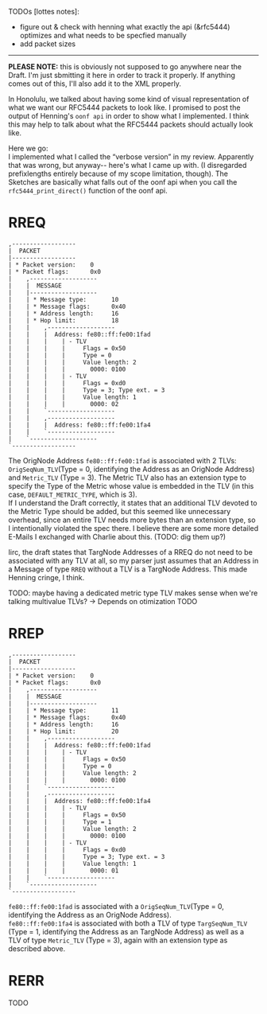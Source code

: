 TODOs [lottes notes]: 

* figure out & check with henning what exactly the api (&rfc5444) optimizes and what needs to be specfied manually
* add packet sizes

----------------

**PLEASE NOTE:** this is obviously not supposed to go anywhere near the Draft.
I'm just sbmitting it here in order to track it properly. If anything comes out of this, I'll also add it to the XML properly.


In Honolulu, we talked about having some kind of visual representation of what we want our RFC5444 packets to look like. I promised to post the output of Henning's ``oonf api`` in order to show what I implemented. I think this may help to talk about what the RFC5444 packets should actually look like.

Here we go:  
I implemented what I called the “verbose version” in my review. Apparently that was wrong, but anyway-- here's what I came up with. (I disregarded prefixlengths entirely because of my scope limitation, though). The Sketches are basically what falls out of the oonf api when you call the ``rfc5444_print_direct()`` function of the oonf api.


RREQ
====
 
	,------------------
	|  PACKET
	|------------------
	| * Packet version:    0
	| * Packet flags:      0x0
	|    ,-------------------
	|    |  MESSAGE
	|    |-------------------
	|    | * Message type:       10
	|    | * Message flags:      0x40
	|    | * Address length:     16
	|    | * Hop limit:          18
	|    |    ,-------------------
	|    |    |  Address: fe80::ff:fe00:1fad
	|    |    |    | - TLV
	|    |    |    |     Flags = 0x50
	|    |    |    |     Type = 0
	|    |    |    |     Value length: 2
	|    |    |    |       0000: 0100
	|    |    |    | - TLV
	|    |    |    |     Flags = 0xd0
	|    |    |    |     Type = 3; Type ext. = 3
	|    |    |    |     Value length: 1
	|    |    |    |       0000: 02
	|    |    `-------------------
	|    |    ,-------------------
	|    |    |  Address: fe80::ff:fe00:1fa4
	|    |    `-------------------
	|    `-------------------
	`------------------


The OrigNode Address ``fe80::ff:fe00:1fad`` is associated with 2 TLVs:   
``OrigSeqNum_TLV``(Type = 0, identifying the Address as an OrigNode Address) and ``Metric_TLV`` (Type = 3). The Metric TLV also has an extension type to specify the Type of the Metric whose value is embedded in the TLV (in this case, ``DEFAULT_METRIC_TYPE``, which is 3).  
 If I understand the Draft correctly, it states that an additional TLV devoted to the Metric Type should be added, but this seemed like unnecessary overhead, since an entire TLV needs more bytes than an extension type, so I intentionally violated the spec there. I believe there are some more detailed E-Mails I exchanged with Charlie about this. (TODO: dig them up?)
 
Iirc, the draft states that TargNode Addresses of a RREQ do not need to be associated with any TLV at all, so my parser just assumes that an Address in a Message of type ``RREQ`` without a TLV is a TargNode Address. This made Henning cringe, I think.

TODO: maybe having a dedicated metric type TLV makes sense when we're talking multivalue TLVs? -> Depends on otimization TODO

RREP
====

	,------------------
	|  PACKET
	|------------------
	| * Packet version:    0
	| * Packet flags:      0x0
	|    ,-------------------
	|    |  MESSAGE
	|    |-------------------
	|    | * Message type:       11
	|    | * Message flags:      0x40
	|    | * Address length:     16
	|    | * Hop limit:          20
	|    |    ,-------------------
	|    |    |  Address: fe80::ff:fe00:1fad
	|    |    |    | - TLV
	|    |    |    |     Flags = 0x50
	|    |    |    |     Type = 0
	|    |    |    |     Value length: 2
	|    |    |    |       0000: 0100
	|    |    `-------------------
	|    |    ,-------------------
	|    |    |  Address: fe80::ff:fe00:1fa4
	|    |    |    | - TLV
	|    |    |    |     Flags = 0x50
	|    |    |    |     Type = 1
	|    |    |    |     Value length: 2
	|    |    |    |       0000: 0100
	|    |    |    | - TLV
	|    |    |    |     Flags = 0xd0
	|    |    |    |     Type = 3; Type ext. = 3
	|    |    |    |     Value length: 1
	|    |    |    |       0000: 01
	|    |    `-------------------
	|    `-------------------
	`------------------

``fe80::ff:fe00:1fad`` is associated with a ``OrigSeqNum_TLV``(Type = 0, identifying the Address as an OrigNode Address).  
``fe80::ff:fe00:1fa4`` is associated with both a TLV of type ``TargSeqNum_TLV`` (Type = 1, identifying the Address as an TargNode Address) as well as a TLV of type ``Metric_TLV`` (Type = 3), again with an extension type as described above.


RERR
====

TODO